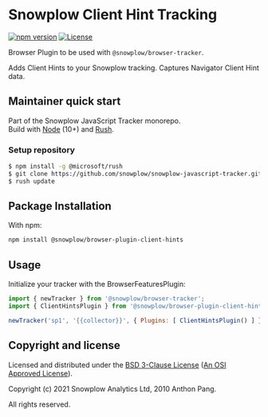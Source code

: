 # Snowplow Client Hint Tracking

[![npm version][npm-image]][npm-url]
[![License][license-image]](LICENSE)

Browser Plugin to be used with `@snowplow/browser-tracker`.

Adds Client Hints to your Snowplow tracking. Captures Navigator Client Hint data.

## Maintainer quick start

Part of the Snowplow JavaScript Tracker monorepo.  
Build with [Node](https://nodejs.org/en/) (10+) and [Rush](https://rushjs.io/).

### Setup repository

```bash
$ npm install -g @microsoft/rush 
$ git clone https://github.com/snowplow/snowplow-javascript-tracker.git
$ rush update
```

## Package Installation

With npm:

```bash
npm install @snowplow/browser-plugin-client-hints
```

## Usage

Initialize your tracker with the BrowserFeaturesPlugin:

```js
import { newTracker } from '@snowplow/browser-tracker';
import { ClientHintsPlugin } from '@snowplow/browser-plugin-client-hints';

newTracker('sp1', '{{collector}}', { Plugins: [ ClientHintsPlugin() ] }); // Also stores reference at module level
```

## Copyright and license

Licensed and distributed under the [BSD 3-Clause License](LICENSE) ([An OSI Approved License][osi]).

Copyright (c) 2021 Snowplow Analytics Ltd, 2010 Anthon Pang.

All rights reserved.

[npm-url]: https://www.npmjs.com/package/@snowplow/browser-plugin-client-hints
[npm-image]: https://img.shields.io/npm/v/@snowplow/browser-plugin-client-hints
[docs]: https://docs.snowplowanalytics.com/docs/collecting-data/collecting-from-own-applications/javascript-tracker/
[osi]: https://opensource.org/licenses/BSD-3-Clause
[license-image]: https://img.shields.io/github/license/snowplow/snowplow-javascript-tracker
